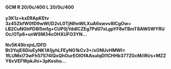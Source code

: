 #### GCM R 20/0c/400 L 20/0c/400
**y3K1z+kxERApKEtv**<br/>**3z45ZbfW0fD9wWl/D2vL0TjNlhnWLXuA6swvv8lCgOw=**<br/>**LB2CuNGhPD8I5m1g+CUP0jYddlCZEg7Pd07xLgpYF8eTBmT8AW0WYRUOc/OTp8+unWSM34cOHXUFO3YN...**<br/><br/>
**Nv5K49irxjnL/DFD**<br/>**Bt3YojE6DiuEyNK1A1jyhLFEyNG1kCv3+/xONUvHMWI=**<br/>**1fLUMxI73wFh57S74IQxQhOurEOIOfAAsuIqDl1CHHb377ZGcM/iRi/s+MZZY6xVEFWpkJhi+3pKesho...**